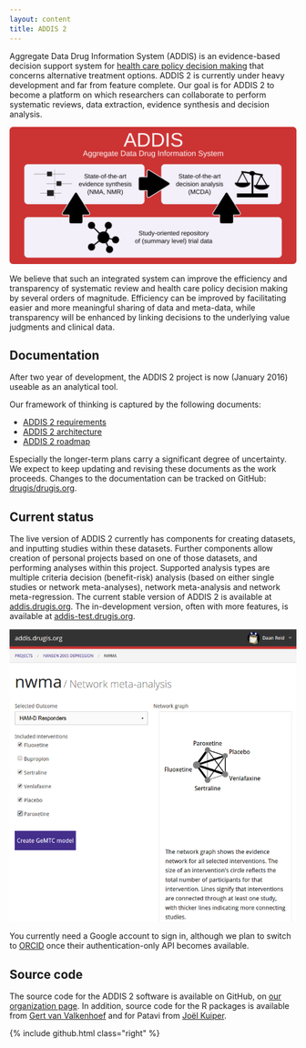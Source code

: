```yaml
---
layout: content
title: ADDIS 2
---
```


Aggregate Data Drug Information System (ADDIS) is an evidence-based decision support system for [health care policy decision making](/research) that concerns alternative treatment options.
ADDIS 2 is currently under heavy development and far from feature complete.
Our goal is for ADDIS 2 to become a platform on which researchers can collaborate to perform systematic reviews, data extraction, evidence synthesis and decision analysis.

<img src="/images/software/addis2/addis-graphic.png" alt="The ADDIS concept">

We believe that such an integrated system can improve the efficiency and transparency of systematic review and health care policy decision making by several orders of magnitude.
Efficiency can be improved by facilitating easier and more meaningful sharing of data and meta-data, while transparency will be enhanced by linking decisions to the underlying value judgments and clinical data.

Documentation
-------------

After two year of development, the ADDIS 2 project is now (January 2016) useable as an analytical tool.

Our framework of thinking is captured by the following documents:

 - [ADDIS 2 requirements](/software/addis2/requirements)
 - [ADDIS 2 architecture](/software/addis2/architecture)
 - [ADDIS 2 roadmap](/software/addis2/roadmap)

Especially the longer-term plans carry a significant degree of uncertainty.
We expect to keep updating and revising these documents as the work proceeds.
Changes to the documentation can be tracked on GitHub: [drugis/drugis.org](https://github.com/drugis/drugis.org/).

Current status
--------------

The live version of ADDIS 2 currently has components for creating datasets, and inputting studies within these datasets.
Further components allow creation of personal projects based on one of those datasets, and performing analyses within this project. Supported analysis types are multiple criteria decision (benefit-risk) analysis (based on either single studies or network meta-analyses), network meta-analysis and network meta-regression.
The current stable version of ADDIS 2 is available at [addis.drugis.org](https://addis.drugis.org). The in-development version, often with more features, is available at [addis-test.drugis.org](https://addis-test.drugis.org).

<img class="screen-shot" src="/images/software/addis2.png" alt="addis.drugis.org">

You currently need a Google account to sign in, although we plan to switch to [ORCID](http://orcid.org/ "Open Researcher and Contributor ID") once their authentication-only API becomes available.

Source code
-----------

The source code for the ADDIS 2 software is available on GitHub, on [our organization page](https://github.com/drugis/). In addition, source code for the R packages is available from [Gert van Valkenhoef](https://github.com/gertvv/) and for Patavi from [Joël Kuiper](https://github.com/joelkuiper/).

{% include github.html class="right" %}
